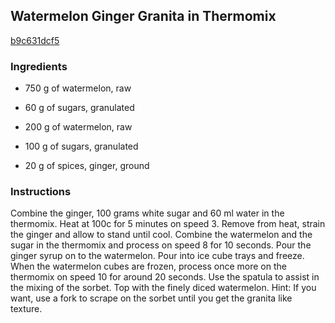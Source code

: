 ## Watermelon Ginger Granita in Thermomix

[b9c631dcf5](http://www.food.com/recipe/watermelon-ginger-granita-in-thermomix-521158)

### Ingredients

 - 750 g of watermelon, raw

 - 60 g of sugars, granulated

 - 200 g of watermelon, raw

 - 100 g of sugars, granulated

 - 20 g of spices, ginger, ground

### Instructions

Combine the ginger, 100 grams white sugar and 60 ml water in the thermomix. Heat at 100c for 5 minutes on speed 3. Remove from heat, strain the ginger and allow to stand until cool. Combine the watermelon and the sugar in the thermomix and process on speed 8 for 10 seconds. Pour the ginger syrup on to the watermelon. Pour into ice cube trays and freeze. When the watermelon cubes are frozen, process once more on the thermomix on speed 10 for around 20 seconds. Use the spatula to assist in the mixing of the sorbet. Top with the finely diced watermelon. Hint: If you want, use a fork to scrape on the sorbet until you get the granita like texture.